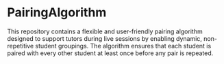# PairingAlgorithm
This repository contains a flexible and user-friendly pairing algorithm designed to support tutors during live sessions by enabling dynamic, non-repetitive student groupings. The algorithm ensures that each student is paired with every other student at least once before any pair is repeated.
